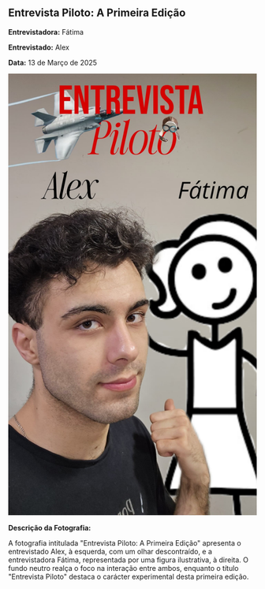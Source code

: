 ## Entrevista Piloto: A Primeira Edição  

**Entrevistadora:** Fátima 

**Entrevistado:** Alex 

**Data:** 13 de Março de 2025  

![Entrevista Piloto](entrevista_piloto.jpeg)  

**Descrição da Fotografia:**

A fotografia intitulada "Entrevista Piloto: A Primeira Edição" apresenta o entrevistado Alex, à esquerda, com um olhar descontraído, e a entrevistadora Fátima, representada por uma figura ilustrativa, à direita. O fundo neutro realça o foco na interação entre ambos, enquanto o título "Entrevista Piloto" destaca o carácter experimental desta primeira edição.


